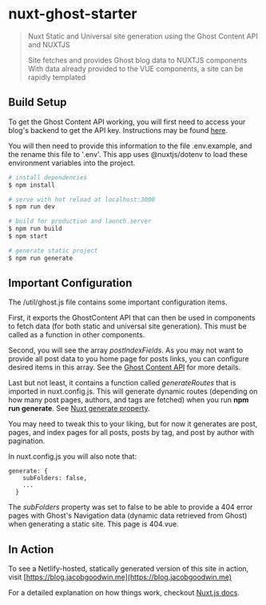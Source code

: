 # nuxt-ghost-starter

> Nuxt Static and Universal site generation using the Ghost Content API and NUXTJS
>
> Site fetches and provides Ghost blog data to NUXTJS components
> With data already provided to the VUE components, a site can be rapidly templated

## Build Setup

To get the Ghost Content API working, you will first need to access your blog's backend to get the API key. Instructions may be found [here](https://docs.ghost.org/api/content/#authentication).

You will then need to provide this information to the file .env.example, and the rename this file to '.env'. This app uses @nuxtjs/dotenv to load these environment variables into the project.

``` bash
# install dependencies
$ npm install

# serve with hot reload at localhost:3000
$ npm run dev

# build for production and launch server
$ npm run build
$ npm start

# generate static project
$ npm run generate
```

## Important Configuration

The /util/ghost.js file contains some important configuration items. 

First, it exports the GhostContent API that can then be used in components to fetch data (for both static and universal site generation). This must be called as a function in other components.

Second, you will see the array _postIndexFields_. As you may not want to provide all post data to you home page for posts links, you can configure desired items in this array. See the [Ghost Content API](https://docs.ghost.org/api/content/#resources) for more details.

Last but not least, it contains a function called _generateRoutes_ that is imported in nuxt.config.js. This will generate dynamic routes (depending on how many post pages, authors, and tags are fetched) when you run __npm run generate__. See [Nuxt generate property](https://nuxtjs.org/api/configuration-generate).

You may need to tweak this to your liking, but for now it generates are post, pages, and index pages for all posts, posts by tag, and post by author with pagination. 

In nuxt.config.js you will also note that:
```
generate: {
    subFolders: false,
    ...
  }
```

The _subFolders_ property was set to false to be able to provide a 404 error pages with Ghost's Navigation data (dynamic data retrieved from Ghost) when generating a static site. This page is 404.vue.

## In Action

To see a Netlify-hosted, statically generated version of this site in action, visit [https://blog.jacobgoodwin.me](https://blog.jacobgoodwin.me)

For a detailed explanation on how things work, checkout [Nuxt.js docs](https://nuxtjs.org).
